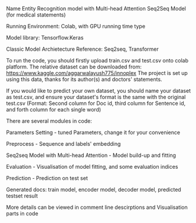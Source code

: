 Name Entity Recognition model with Multi-head Attention Seq2Seq Model (for medical statements)

Running Environment: Colab, with GPU running time type

Model library: Tensorflow.Keras

Classic Model Archietecture Reference: Seq2seq, Transformer

To run the code, you should firstly upload train.csv and test.csv onto colab platform.
The relative dataset can be downloaded from:
https://www.kaggle.com/aggarwalayush775/innoplex
The project is set up using this data, thanks for its author(s) and doctors' statements.

If you would like to predict your own dataset, you should name your dataset as test.csv,
and ensure your dataset's format is the same with the original test.csv
(Format: Second column for Doc id, third column for Sentence id, and forth column for each single word)

There are several modules in code:

  Parameters Setting - tuned Parameters, change it for your convenience

  Preprocess - Sequence and labels' embedding

  Seq2seq Model with Multi-head Attention - Model build-up and fitting

  Evaluation - Visualisation of model fitting, and some evaluation indices
  
  Prediction - Prediction on test set

Generated docs: train model, encoder model, decoder model, predicted testset result

More details can be viewed in comment line descirptions and Visualisation parts in code
